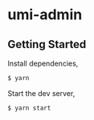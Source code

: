 # umi-admin

## Getting Started

Install dependencies,

```bash
$ yarn
```

Start the dev server,

```bash
$ yarn start
```
